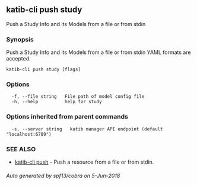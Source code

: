 ## katib-cli push study

Push a Study Info and its Models from a file or from stdin

### Synopsis

Push a Study Info and its Models from a file or from stdin
YAML formats are accepted.

```
katib-cli push study [flags]
```

### Options

```
  -f, --file string   File path of model config file
  -h, --help          help for study
```

### Options inherited from parent commands

```
  -s, --server string   katib manager API endpoint (default "localhost:6789")
```

### SEE ALSO

* [katib-cli push](katib-cli_push.md)	 - Push a resource from a file or from stdin.

###### Auto generated by spf13/cobra on 5-Jun-2018
